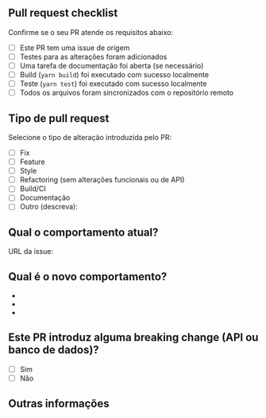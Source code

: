 <!-- Por favor, consulte o nosso guia caso tenha alguma dúvida ao submeter o pull request: https://github.com/exact-magic/.github/blob/main/.github/CONTRIBUTING.md -->

## Pull request checklist

Confirme se o seu PR atende os requisitos abaixo:

- [ ] Este PR tem uma issue de origem
- [ ] Testes para as alterações foram adicionados
- [ ] Uma tarefa de documentação foi aberta (se necessário)
- [ ] Build (`yarn build`) foi executado com sucesso localmente
- [ ] Teste (`yarn test`) foi executado com sucesso localmente
- [ ] Todos os arquivos foram sincronizados com o repositório remoto

## Tipo de pull request

<!-- Não atualize dependências a menos que seja necessário para corrigir um bug. -->

<!-- Limite o pull request a um único tipo. Envie múltiplos pull requests se necessário. -->

Selecione o tipo de alteração introduzida pelo PR:

- [ ] Fix
- [ ] Feature
- [ ] Style
- [ ] Refactoring (sem alterações funcionais ou de API)
- [ ] Build/CI
- [ ] Documentação
- [ ] Outro (descreva):

## Qual o comportamento atual?

<!-- Descreva o comportamento que você está adicionando ou alterando com o PR. -->

<!-- Issue relacionada -->

URL da issue:

## Qual é o novo comportamento?

<!-- Descreva o novo comportamento ou alterações introduzidas por este PR. -->

-
-
-

## Este PR introduz alguma breaking change (API ou banco de dados)?

- [ ] Sim
- [ ] Não

<!-- Se sim, descreva o impacto e os passos para migração. -->

## Outras informações

<!-- Quaisquer outras informações que sejam importantes para este PR, tais como screenshots e vídeos mostrando o antes e depois das alterações. -->
